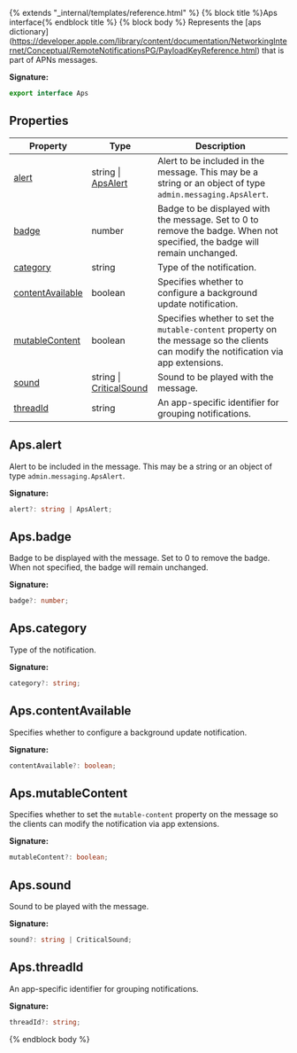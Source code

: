 {% extends "_internal/templates/reference.html" %}
{% block title %}Aps interface{% endblock title %}
{% block body %}
Represents the \[aps dictionary\](https://developer.apple.com/library/content/documentation/NetworkingInternet/Conceptual/RemoteNotificationsPG/PayloadKeyReference.html) that is part of APNs messages.

<b>Signature:</b>

```typescript
export interface Aps 
```

## Properties

|  Property | Type | Description |
|  --- | --- | --- |
|  [alert](./firebase-admin.messaging.aps.md#apsalert) | string \| [ApsAlert](./firebase-admin.messaging.apsalert.md#apsalert_interface) | Alert to be included in the message. This may be a string or an object of type <code>admin.messaging.ApsAlert</code>. |
|  [badge](./firebase-admin.messaging.aps.md#apsbadge) | number | Badge to be displayed with the message. Set to 0 to remove the badge. When not specified, the badge will remain unchanged. |
|  [category](./firebase-admin.messaging.aps.md#apscategory) | string | Type of the notification. |
|  [contentAvailable](./firebase-admin.messaging.aps.md#apscontentavailable) | boolean | Specifies whether to configure a background update notification. |
|  [mutableContent](./firebase-admin.messaging.aps.md#apsmutablecontent) | boolean | Specifies whether to set the <code>mutable-content</code> property on the message so the clients can modify the notification via app extensions. |
|  [sound](./firebase-admin.messaging.aps.md#apssound) | string \| [CriticalSound](./firebase-admin.messaging.criticalsound.md#criticalsound_interface) | Sound to be played with the message. |
|  [threadId](./firebase-admin.messaging.aps.md#apsthreadid) | string | An app-specific identifier for grouping notifications. |

## Aps.alert

Alert to be included in the message. This may be a string or an object of type `admin.messaging.ApsAlert`<!-- -->.

<b>Signature:</b>

```typescript
alert?: string | ApsAlert;
```

## Aps.badge

Badge to be displayed with the message. Set to 0 to remove the badge. When not specified, the badge will remain unchanged.

<b>Signature:</b>

```typescript
badge?: number;
```

## Aps.category

Type of the notification.

<b>Signature:</b>

```typescript
category?: string;
```

## Aps.contentAvailable

Specifies whether to configure a background update notification.

<b>Signature:</b>

```typescript
contentAvailable?: boolean;
```

## Aps.mutableContent

Specifies whether to set the `mutable-content` property on the message so the clients can modify the notification via app extensions.

<b>Signature:</b>

```typescript
mutableContent?: boolean;
```

## Aps.sound

Sound to be played with the message.

<b>Signature:</b>

```typescript
sound?: string | CriticalSound;
```

## Aps.threadId

An app-specific identifier for grouping notifications.

<b>Signature:</b>

```typescript
threadId?: string;
```
{% endblock body %}
